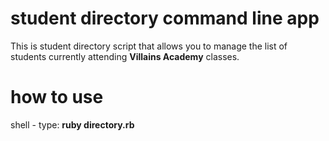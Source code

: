 # student directory command line app

This is student directory script that allows you to manage the list of students currently attending **Villains Academy** classes.

# how to use

shell - type: **ruby directory.rb**
